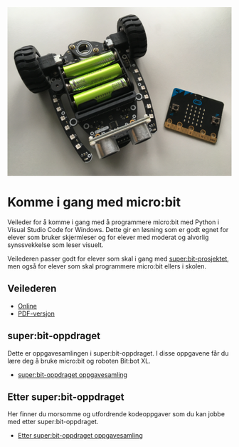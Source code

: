 ![micro:bit og Bit:bot XL](https://github.com/oivron/komme-i-gang-microbit/blob/master/img/microbit-og-Bitbot.JPG)

# Komme i gang med micro:bit
Veileder for å komme i gang med å programmere micro:bit med Python i Visual Studio Code for Windows.
Dette gir en løsning som er godt egnet for elever som bruker skjermleser og for elever med moderat og alvorlig synssvekkelse som leser visuelt.

Veilederen passer godt for elever som skal i gang med [super:bit-prosjektet](https://www.superbit.no/), men også for elever som skal programmere micro:bit ellers i skolen.

## Veilederen
- [Online](https://github.com/oivron/komme-i-gang-microbit/wiki/micro:bit-med-Python:-Komme-i-gang)
- [PDF-versjon](https://github.com/oivron/komme-i-gang-microbit/blob/master/microbit%20med%20Python%20-%20Komme%20i%20gang%201.0.pdf)

## super:bit-oppdraget
Dette er oppgavesamlingen i super:bit-oppdraget. I disse oppgavene får du lære deg å bruke micro:bit og roboten Bit:bot XL.
- [super:bit-oppdraget oppgavesamling](https://github.com/oivron/komme-i-gang-microbit/blob/master/superbit-oppdraget.md)

## Etter super:bit-oppdraget
Her finner du morsomme og utfordrende kodeoppgaver som du kan jobbe med etter super:bit-oppdraget.
- [Etter super:bit-oppdraget oppgavesamling](https://github.com/oivron/komme-i-gang-microbit/blob/master/etter-superbit-oppdraget.md)
